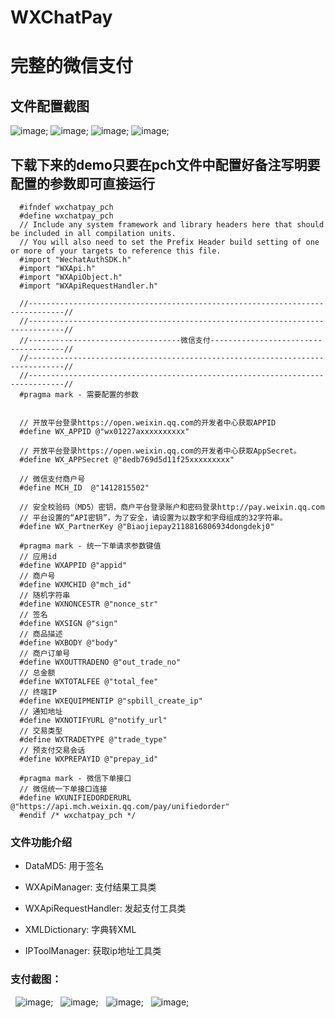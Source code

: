 # WXChatPay
# 完整的微信支付

## 文件配置截图
![image](https://github.com/xiayuanquan/WXChatPay/blob/master/WXPayTest/screenshots/1.png);
![image](https://github.com/xiayuanquan/WXChatPay/blob/master/WXPayTest/screenshots/2.png);
![image](https://github.com/xiayuanquan/WXChatPay/blob/master/WXPayTest/screenshots/3.png);
![image](https://github.com/xiayuanquan/WXChatPay/blob/master/WXPayTest/screenshots/4.png);

## 下载下来的demo只要在pch文件中配置好备注写明要配置的参数即可直接运行
      #ifndef wxchatpay_pch
      #define wxchatpay_pch
      // Include any system framework and library headers here that should be included in all compilation units.
      // You will also need to set the Prefix Header build setting of one or more of your targets to reference this file.
      #import "WechatAuthSDK.h"
      #import "WXApi.h"
      #import "WXApiObject.h"
      #import "WXApiRequestHandler.h"

      //------------------------------------------------------------------------------//
      //------------------------------------------------------------------------------//
      //----------------------------------微信支付-------------------------------------//
      //------------------------------------------------------------------------------//
      //------------------------------------------------------------------------------//
      #pragma mark - 需要配置的参数


      // 开放平台登录https://open.weixin.qq.com的开发者中心获取APPID
      #define WX_APPID @"wx01227axxxxxxxxxx"

      // 开放平台登录https://open.weixin.qq.com的开发者中心获取AppSecret。
      #define WX_APPSecret @"8edb769d5d11f25xxxxxxxxx"

      // 微信支付商户号
      #define MCH_ID  @"1412815502"

      // 安全校验码（MD5）密钥，商户平台登录账户和密码登录http://pay.weixin.qq.com
      // 平台设置的“API密钥”，为了安全，请设置为以数字和字母组成的32字符串。
      #define WX_PartnerKey @"Biaojiepay2118816806934dongdekj0"

      #pragma mark - 统一下单请求参数键值
      // 应用id
      #define WXAPPID @"appid"
      // 商户号
      #define WXMCHID @"mch_id"
      // 随机字符串
      #define WXNONCESTR @"nonce_str"
      // 签名
      #define WXSIGN @"sign"
      // 商品描述
      #define WXBODY @"body"
      // 商户订单号
      #define WXOUTTRADENO @"out_trade_no"
      // 总金额
      #define WXTOTALFEE @"total_fee"
      // 终端IP
      #define WXEQUIPMENTIP @"spbill_create_ip"
      // 通知地址
      #define WXNOTIFYURL @"notify_url"
      // 交易类型
      #define WXTRADETYPE @"trade_type"
      // 预支付交易会话
      #define WXPREPAYID @"prepay_id"

      #pragma mark - 微信下单接口
      // 微信统一下单接口连接
      #define WXUNIFIEDORDERURL @"https://api.mch.weixin.qq.com/pay/unifiedorder"
      #endif /* wxchatpay_pch */

### 文件功能介绍

- DataMD5: 用于签名

- WXApiManager: 支付结果工具类

- WXApiRequestHandler: 发起支付工具类

- XMLDictionary: 字典转XML

- IPToolManager: 获取ip地址工具类

### 支付截图：
    ![image](https://github.com/xiayuanquan/WXChatPay/blob/master/WXPayTest/screenshots/5.png);
    ![image](https://github.com/xiayuanquan/WXChatPay/blob/master/WXPayTest/screenshots/6.png);
    ![image](https://github.com/xiayuanquan/WXChatPay/blob/master/WXPayTest/screenshots/7.png);
    ![image](https://github.com/xiayuanquan/WXChatPay/blob/master/WXPayTest/screenshots/8.png);


